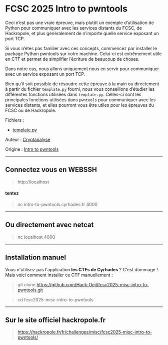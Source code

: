 # FCSC 2025 Intro to pwntools

Ceci n’est pas une vraie épreuve, mais plutôt un exemple d’utilisation de Python pour communiquer avec les services distants du FCSC, de Hackropole, et plus généralement de n’importe quelle service exposant un port TCP.

Si vous n’êtes pas familier avec ces concepts, commencez par installer le package Python pwntools sur votre machine. Celui-ci est extrêmement utile en CTF et permet de simplifier l’écriture de beaucoup de choses.

Dans notre cas, nous allons uniquement nous en servir pour communiquer avec un service exposant un port TCP.

Bien qu’il soit possible de résoudre cette épreuve à la main ou directement à partir du fichier ```template.py``` fourni, nous vous conseillons d’étudier les différentes fonctions utilisées dans ```template.py```. Celles-ci sont les principales fonctions utilisées dans ```pwntools``` pour communiquer avec les services distants, et elles pourront vous être utiles pour les épreuves du FCSC ou de Hackropole.


Fichiers :
- [template.py](template.py)



Auteur : [Cryptanalyse](https://twitter.com/Cryptanalyse)

Origine : [Intro to pwntools](https://hackropole.fr/fr/challenges/misc/fcsc2025-misc-intro-to-pwntools/)


-----------

## Connectez vous en WEBSSH
> http://localhost

#### tentez 
> nc intro-to-pwntools.cyrhades.fr 4000

-----------

## Ou directement avec netcat
> nc localhost 4000

-----------


## Installation manuel
Vous n'utilisez pas l'application **les CTFs de Cyrhades** ? C'est dommage !
Mais voici comment installer ce CTF manuellement :

> git clone https://github.com/Hack-Oeil/fcsc2025-misc-intro-to-pwntools.git

> cd fcsc2025-misc-intro-to-pwntools


-----------

## Sur le site officiel hackropole.fr
> https://hackropole.fr/fr/challenges/misc/fcsc2025-misc-intro-to-pwntools/
